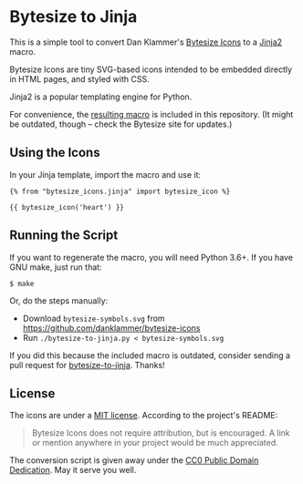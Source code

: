 # Bytesize to Jinja

This is a simple tool to convert Dan Klammer's [Bytesize Icons] to a
[Jinja2] macro.

Bytesize Icons are tiny SVG-based icons intended to be embedded directly in
HTML pages, and styled with CSS.

Jinja2 is a popular templating engine for Python.

For convenience, the [resulting macro] is included in this repository.
(It might be outdated, though – check the Bytesize site for updates.)

[Bytesize Icons]: https://danklammer.com/bytesize-icons/
[Jinja2]: http://jinja.pocoo.org
[resulting macro]: bytesize_icons.jinja


## Using the Icons

In your Jinja template, import the macro and use it:

```jinja
{% from "bytesize_icons.jinja" import bytesize_icon %}

{{ bytesize_icon('heart') }}
```


## Running the Script

If you want to regenerate the macro, you will need Python 3.6+.
If you have GNU make, just run that:

```console
$ make
```

Or, do the steps manually:

- Download `bytesize-symbols.svg` from https://github.com/danklammer/bytesize-icons
- Run `./bytesize-to-jinja.py < bytesize-symbols.svg`

If you did this because the included macro is outdated, consider sending
a pull request for [bytesize-to-jinja]. Thanks!

[bytesize-to-jinja]: https://github.com/encukou/bytesize-to-jinja


## License

The icons are under a [MIT license].
According to the project's README:

> Bytesize Icons does not require attribution, but is encouraged.
> A link or mention anywhere in your project would be much appreciated.

The conversion script is given away under the [CC0 Public Domain Dedication].
May it serve you well.


[MIT license]: LICENSE.icons
[CC0 Public Domain Dedication]: LICENSE.CC0
